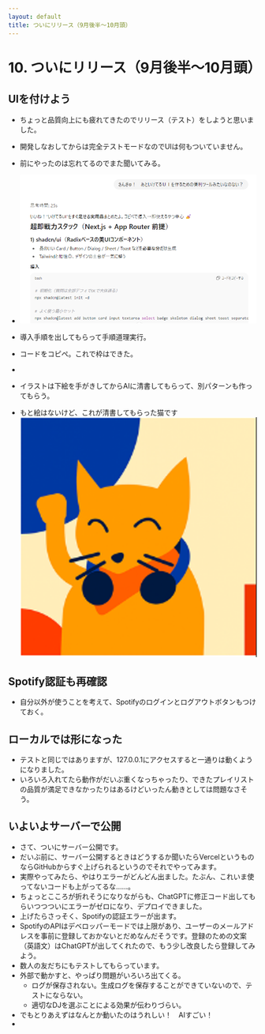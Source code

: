```yaml
---
layout: default
title: ついにリリース（9月後半～10月頭）
---
```


# 10. ついにリリース（9月後半～10月頭）
## UIを付けよう
- ちょっと品質向上にも疲れてきたのでリリース（テスト）をしようと思いました。
- 開発しなおしてからは完全テストモードなのでUIは何もついていません。
- 前にやったのは忘れてるのでまた聞いてみる。
- ![](images/10_dev7-2025-10-13-13-45-40.png)
  
- 導入手順を出してもらって手順道理実行。
- コードをコピペ。これで枠はできた。
- 
- イラストは下絵を手がきしてからAIに清書してもらって、別パターンも作ってもらう。
- もと絵はないけど、これが清書してもらった猫です
![](images/10_dev7-2025-10-13-14-00-32.png)

## Spotify認証も再確認
 - 自分以外が使うことを考えて、Spotifyのログインとログアウトボタンもつけておく。

## ローカルでは形になった
- テストと同じではありますが、127.0.0.1にアクセスすると一通りは動くようになりました。
- いろいろ入れてたら動作がだいぶ重くなっちゃったり、できたプレイリストの品質が満足できなかったりはあるけどいったん動きとしては問題なさそう。


## いよいよサーバーで公開
 - さて、ついにサーバー公開です。
 - だいぶ前に、サーバー公開するときはどうするか聞いたらVercelというものならGitHubからすぐ上げられるというのでそれでやってみます。
 - 実際やってみたら、やはりエラーがどんどん出ました。たぶん、これいま使ってないコードも上がってるな……。
 - ちょっとこころが折れそうになりながらも、ChatGPTに修正コード出してもらいつつついにエラーがゼロになり、デプロイできました。
 - 上げたらさっそく、Spotifyの認証エラーが出ます。
 - SpotifyのAPIはデベロッパーモードでは上限があり、ユーザーのメールアドレスを事前に登録しておかないとだめなんだそうです。登録のための文案（英語文）はChatGPTが出してくれたので、もう少し改良したら登録してみよう。
 - 数人の友だちにもテストしてもらっています。
 - 外部で動かすと、やっぱり問題がいろいろ出てくる。
   - ログが保存されない。生成ログを保存することができていないので、テストにならない。
   - 適切なDJを選ぶことによる効果が伝わりづらい。
 - でもとりあえずはなんとか動いたのはうれしい！　AIすごい！
 - 

